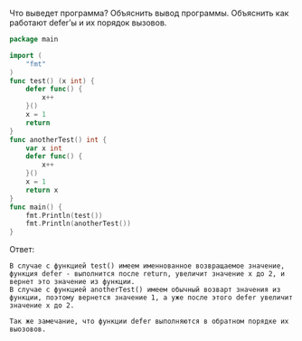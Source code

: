 Что выведет программа? Объяснить вывод программы. Объяснить как работают defer’ы и их порядок вызовов.

```go
package main

import (
	"fmt"
)
func test() (x int) {
	defer func() {
		x++
	}()
	x = 1
	return
}
func anotherTest() int {
	var x int
	defer func() {
		x++
	}()
	x = 1
	return x
}
func main() {
	fmt.Println(test())
	fmt.Println(anotherTest())
}
```

Ответ:
```
В случае с функцией test() имеем именнованное возвращаемое значение, функция defer - выполнится после return, увеличит значение x до 2, и вернет это значение из функции.
В случае с функцией anotherTest() имеем обычный возварт значения из функции, поэтому вернется значение 1, а уже после этого defer увеличит значение x до 2.

Так же замечание, что функции defer выполняются в обратном порядке их выозовов.
```

